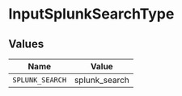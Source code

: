 # InputSplunkSearchType


## Values

| Name            | Value           |
| --------------- | --------------- |
| `SPLUNK_SEARCH` | splunk_search   |